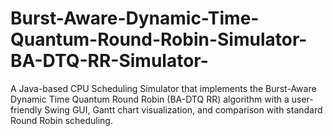 # Burst-Aware-Dynamic-Time-Quantum-Round-Robin-Simulator-BA-DTQ-RR-Simulator-
A Java-based CPU Scheduling Simulator that implements the Burst-Aware Dynamic Time Quantum Round Robin (BA-DTQ RR) algorithm with a user-friendly Swing GUI, Gantt chart visualization, and comparison with standard Round Robin scheduling.
